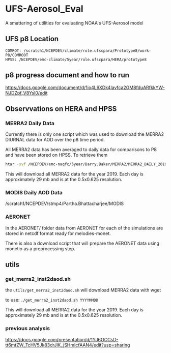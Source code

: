# UFS-Aerosol_Eval

A smattering of utilities for evaluating NOAA's UFS-Aerosol model 

## UFS p8 Location 
```
COMROT: /scratch1/NCEPDEV/climate/role.ufscpara/Prototype8/work-P8/COMROOT
HPSS: /NCEPDEV/emc-climate/5year/role.ufscpara/HERA/prototype8
```

## p8 progress document and how to run 

https://docs.google.com/document/d/1io4L9XDk4Iavfca2GM8fduARfkkYW-NJDZpf_V8Ysl0/edit

## Observvations on HERA and HPSS

### MERRA2 Daily Data

Currently there is only one script which was used to download the MERRA2 DIURNAL data for AOD over the p8 time period.

All MERRA2 data has been averaged to daily data for comparisons to P8 and have been stored on HPSS.  To retrieve them

```bash
htar -xvf /NCEPDEV/emc-naqfc/5year/Barry.Baker/MERRA2/MERRA2_DAILY_2019.tar
```

This will download all MERRA2 data for the year 2019.  Each day is approximately 29 mb and is at the 0.5x0.625 resolution.

### MODIS Daily AOD Data

/scratch1/NCEPDEV/stmp4/Partha.Bhattacharjee/MODIS


### AERONET

In the AERONET/ folder data from AERONET for each of the simulations are stored in netcdf format ready for melodies-monet.

There is also a download script that will prepare the AERONET data using monetio as a preprocessing step.

## utils

### get_merra2_inst2daod.sh

the `utils/get_merra2_inst2daod.sh` will download MERRA2 data with wget

to use: `./get_merra2_inst2daod.sh YYYYMMDD`

This will download all MERRA2 data for the year 2019.  Each day is approximately 29 mb and is at the 0.5x0.625 resolution.


### previous analysis

https://docs.google.com/presentation/d/1YJ6OCCsD-tt6mtZW_TcHV5Jk83drJlK_jSHmIcfAAN4/edit?usp=sharing

